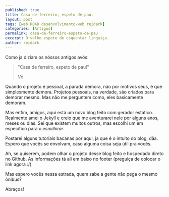 ```yaml
---
published: true
title: Casa de ferreiro, espeto de pau.
layout: post
tags: [web.ROAD desenvolvimento-web reidark]
categories: [Artigos]
permalink: casa-de-ferreiro-espeto-de-pau
excerpt: O velho espeto de esquentar linguiça.
author: reidark
---
```

Como ja diziam os nóssos antigos avós:

> "Casa de ferreiro, espeto de pau!"
>
> Vó

Quando o projeto é pessoal, a parada demora, não por motivos seus, é que simplesmente demora. Projetos pessoais, na verdade, são criados para demorar mesmo. Mas não me perguntem como, eles basicamente demoram.

Mas enfim, amigos, aqui está um novo blog feito com gerador estático. Realmente amei o Jekyll e creio que me aventurarei nele por alguns anos, meses ou dias. Sei que existem muitos outros, mas escolhi um em específico para o *esmilhirar*.

Postarei alguns tutoriais bacanas por aqui, ja que é o intuito do blog, dãa. Espero que vocês se envolvam, caso alguma coisa seja útil pra vocês.

Ah, se quiserem, podem olhar o projeto desse blog feito e hospedado direto no Github. As informações tá ali em baixo no footer (preguiça de colocar o link agora :/)

Mas espero vocês nessa estrada, quem sabe a gente não pega o mesmo ônibus?

Abraços!